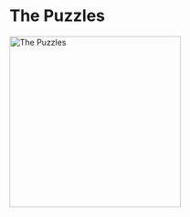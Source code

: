 # The Puzzles

<a href="https://thepuzzles.eu.org"> <img align="center" alt="The Puzzles" src="https://thepuzzles.eu.org/images/mylogo.png" width="300" height="300" />
